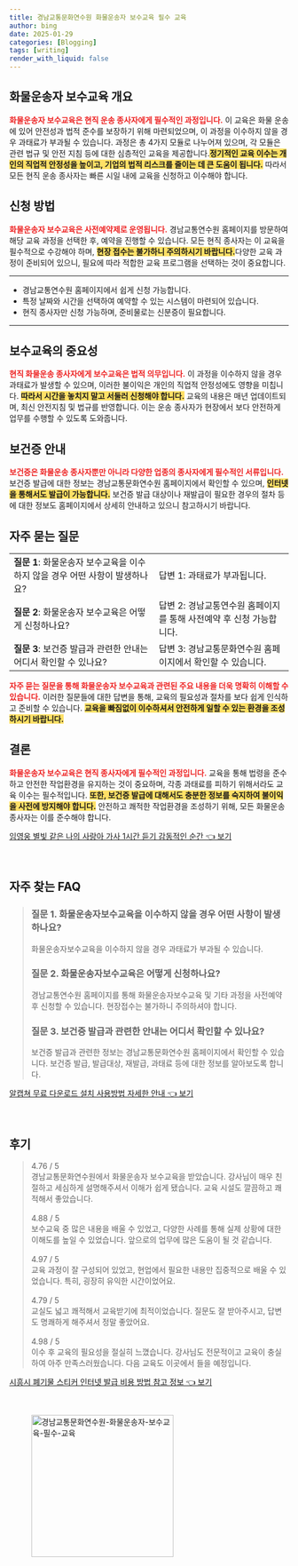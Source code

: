 ```yaml
---
title: 경남교통문화연수원 화물운송자 보수교육 필수 교육
author: bing
date: 2025-01-29
categories: [Blogging]
tags: [writing]
render_with_liquid: false
---
```



<h2 id='화물운송자 보수교육 개요'>화물운송자 보수교육 개요</h2>

<p><b><span style="color: #ee2323;">화물운송자 보수교육은 현직 운송 종사자에게 필수적인 과정입니다.</span></b> 이 교육은 화물 운송에 있어 안전성과 법적 준수를 보장하기 위해 마련되었으며, 이 과정을 이수하지 않을 경우 과태료가 부과될 수 있습니다. 과정은 총 4가지 모듈로 나누어져 있으며, 각 모듈은 관련 법규 및 안전 지침 등에 대한 심층적인 교육을 제공합니다.<b><span style="background-color: #ffe066;">정기적인 교육 이수는 개인의 직업적 안정성을 높이고, 기업의 법적 리스크를 줄이는 데 큰 도움이 됩니다.</span></b> 따라서 모든 현직 운송 종사자는 빠른 시일 내에 교육을 신청하고 이수해야 합니다.</p>

<h2 id='신청 방법'>신청 방법</h2>

<p><b><span style="color: #ee2323;">화물운송자 보수교육은 사전예약제로 운영됩니다.</span></b> 경남교통연수원 홈페이지를 방문하여 해당 교육 과정을 선택한 후, 예약을 진행할 수 있습니다. 모든 현직 종사자는 이 교육을 필수적으로 수강해야 하며, <b><span style="background-color: #ffe066;">현장 접수는 불가하니 주의하시기 바랍니다.</span></b>다양한 교육 과정이 준비되어 있으니, 필요에 따라 적합한 교육 프로그램을 선택하는 것이 중요합니다.</p>

<hr />

<ul>
    <li>경남교통연수원 홈페이지에서 쉽게 신청 가능합니다.</li>
    <li>특정 날짜와 시간을 선택하여 예약할 수 있는 시스템이 마련되어 있습니다.</li>
    <li>현직 종사자만 신청 가능하며, 준비물로는 신분증이 필요합니다.</li>
</ul>

<hr />

<h2 id='보수교육의 중요성'>보수교육의 중요성</h2>

<p><b><span style="color: #ee2323;">현직 화물운송 종사자에게 보수교육은 법적 의무입니다.</span></b> 이 과정을 이수하지 않을 경우 과태료가 발생할 수 있으며, 이러한 불이익은 개인의 직업적 안정성에도 영향을 미칩니다. <b><span style="background-color: #ffe066;">따라서 시간을 놓치지 말고 서둘러 신청해야 합니다.</span></b> 교육의 내용은 매년 업데이트되며, 최신 안전지침 및 법규를 반영합니다. 이는 운송 종사자가 현장에서 보다 안전하게 업무를 수행할 수 있도록 도와줍니다.</p>

<h2 id='보건증 안내'>보건증 안내</h2>

<p><b><span style="color: #ee2323;">보건증은 화물운송 종사자뿐만 아니라 다양한 업종의 종사자에게 필수적인 서류입니다.</span></b> 보건증 발급에 대한 정보는 경남교통문화연수원 홈페이지에서 확인할 수 있으며, <b><span style="background-color: #ffe066;">인터넷을 통해서도 발급이 가능합니다.</span></b> 보건증 발급 대상이나 재발급이 필요한 경우의 절차 등에 대한 정보도 홈페이지에서 상세히 안내하고 있으니 참고하시기 바랍니다.</p>

<h2 id='자주 묻는 질문'>자주 묻는 질문</h2>

<table>
    <tr>
        <td><b>질문 1</b>: 화물운송자 보수교육을 이수하지 않을 경우 어떤 사항이 발생하나요?</td>
        <td>답변 1: 과태료가 부과됩니다.</td>
    </tr>
    <tr>
        <td><b>질문 2</b>: 화물운송자 보수교육은 어떻게 신청하나요?</td>
        <td>답변 2: 경남교통연수원 홈페이지를 통해 사전예약 후 신청 가능합니다.</td>
    </tr>
    <tr>
        <td><b>질문 3</b>: 보건증 발급과 관련한 안내는 어디서 확인할 수 있나요?</td>
        <td>답변 3: 경남교통문화연수원 홈페이지에서 확인할 수 있습니다.</td>
    </tr>
</table>

<p><b><span style="color: #ee2323;">자주 묻는 질문을 통해 화물운송자 보수교육과 관련된 주요 내용을 더욱 명확히 이해할 수 있습니다.</span></b> 이러한 질문들에 대한 답변을 통해, 교육의 필요성과 절차를 보다 쉽게 인식하고 준비할 수 있습니다. <b><span style="background-color: #ffe066;">교육을 빠짐없이 이수하셔서 안전하게 일할 수 있는 환경을 조성하시기 바랍니다.</span></b></p>

<h2 id='결론'>결론</h2>

<p><b><span style="color: #ee2323;">화물운송자 보수교육은 현직 종사자에게 필수적인 과정입니다.</span></b> 교육을 통해 법령을 준수하고 안전한 작업환경을 유지하는 것이 중요하며, 각종 과태료를 피하기 위해서라도 교육 이수는 필수적입니다. <b><span style="background-color: #ffe066;">또한, 보건증 발급에 대해서도 충분한 정보를 숙지하여 불이익을 사전에 방지해야 합니다.</span></b> 안전하고 쾌적한 작업환경을 조성하기 위해, 모든 화물운송 종사자는 이를 준수해야 합니다.</p>


<p><a class="click-button" title="임영웅 별빛 같은 나의 사랑아 가사 1시간 듣기 감동적인 순간" href="https://purplelist.github.io/posts/%EC%9E%84%EC%98%81%EC%9B%85-%EB%B3%84%EB%B9%9B-%EA%B0%99%EC%9D%80-%EB%82%98%EC%9D%98-%EC%82%AC%EB%9E%91%EC%95%84-%EA%B0%80%EC%82%AC-1%EC%8B%9C%EA%B0%84-%EB%93%A3%EA%B8%B0-%EA%B0%90%EB%8F%99%EC%A0%81%EC%9D%B8-%EC%88%9C%EA%B0%84/" rel="dofollow">임영웅 별빛 같은 나의 사랑아 가사 1시간 듣기 감동적인 순간 👈 보기</a></p><br>
<h2 id='자주_찾는_FAQ'>자주 찾는 FAQ</h2>
<div itemscope="" itemtype="https://schema.org/FAQPage"> 
<blockquote> 
<div itemscope="" itemprop="mainEntity" itemtype="https://schema.org/Question"> 
<h3 itemprop="name">질문 1. 화물운송자보수교육을 이수하지 않을 경우 어떤 사항이 발생하나요?</h3> 
<div itemscope="" itemprop="acceptedAnswer" itemtype="https://schema.org/Answer"> 
<span itemprop="text"> 
<p>화물운송자보수교육을 이수하지 않을 경우 과태료가 부과될 수 있습니다.</p> 
</span> 
</div> 
</div> 

<div itemscope="" itemprop="mainEntity" itemtype="https://schema.org/Question"> 
<h3 itemprop="name">질문 2. 화물운송자보수교육은 어떻게 신청하나요?</h3> 
<div itemscope="" itemprop="acceptedAnswer" itemtype="https://schema.org/Answer"> 
<span itemprop="text"> 
<p>경남교통연수원 홈페이지를 통해 화물운송자보수교육 및 기타 과정을 사전예약 후 신청할 수 있습니다. 현장접수는 불가하니 주의하셔야 합니다.</p> 
</span> 
</div> 
</div> 

<div itemscope="" itemprop="mainEntity" itemtype="https://schema.org/Question"> 
<h3 itemprop="name">질문 3. 보건증 발급과 관련한 안내는 어디서 확인할 수 있나요?</h3> 
<div itemscope="" itemprop="acceptedAnswer" itemtype="https://schema.org/Answer"> 
<span itemprop="text"> 
<p>보건증 발급과 관련한 정보는 경남교통문화연수원 홈페이지에서 확인할 수 있습니다. 보건증 발급, 발급대상, 재발급, 과태료 등에 대한 정보를 알아보도록 합니다.</p> 
</span> 
</div> 
</div> 
</blockquote> 
</div>
<p><a class="click-button" title="알캡쳐 무료 다운로드 설치 사용방법 자세한 안내" href="https://purplelist.github.io/posts/%EC%95%8C%EC%BA%A1%EC%B3%90-%EB%AC%B4%EB%A3%8C-%EB%8B%A4%EC%9A%B4%EB%A1%9C%EB%93%9C-%EC%84%A4%EC%B9%98-%EC%82%AC%EC%9A%A9%EB%B0%A9%EB%B2%95-%EC%9E%90%EC%84%B8%ED%95%9C-%EC%95%88%EB%82%B4/" rel="dofollow">알캡쳐 무료 다운로드 설치 사용방법 자세한 안내 👈 보기</a></p><br>
<h2 id='후기'>후기</h2>
<div itemscope itemtype="https://schema.org/Product">
  <blockquote>
  <div itemprop="review" itemscope itemtype="https://schema.org/Review">
      <div itemprop="reviewRating" itemscope itemtype="https://schema.org/Rating"> <span itemprop="ratingValue">4.76</span> / <span itemprop="bestRating">5</span> </div>
      <span itemprop="reviewBody">경남교통문화연수원에서 화물운송자 보수교육을 받았습니다. 강사님이 매우 친절하고 세심하게 설명해주셔서 이해가 쉽게 됐습니다. 교육 시설도 깔끔하고 쾌적해서 좋았습니다.</span>
  </div>
  <br>
  <div itemprop="review" itemscope itemtype="https://schema.org/Review">
      <div itemprop="reviewRating" itemscope itemtype="https://schema.org/Rating"> <span itemprop="ratingValue">4.88</span> / <span itemprop="bestRating">5</span> </div>
      <span itemprop="reviewBody">보수교육 중 많은 내용을 배울 수 있었고, 다양한 사례를 통해 실제 상황에 대한 이해도를 높일 수 있었습니다. 앞으로의 업무에 많은 도움이 될 것 같습니다.</span>
  </div>
  <br>
  <div itemprop="review" itemscope itemtype="https://schema.org/Review">
      <div itemprop="reviewRating" itemscope itemtype="https://schema.org/Rating"> <span itemprop="ratingValue">4.97</span> / <span itemprop="bestRating">5</span> </div>
      <span itemprop="reviewBody">교육 과정이 잘 구성되어 있었고, 현업에서 필요한 내용만 집중적으로 배울 수 있었습니다. 특히, 굉장히 유익한 시간이었어요.</span>
  </div>
  <br>
  <div itemprop="review" itemscope itemtype="https://schema.org/Review">
      <div itemprop="reviewRating" itemscope itemtype="https://schema.org/Rating"> <span itemprop="ratingValue">4.79</span> / <span itemprop="bestRating">5</span> </div>
      <span itemprop="reviewBody">교실도 넓고 쾌적해서 교육받기에 최적이었습니다. 질문도 잘 받아주시고, 답변도 명쾌하게 해주셔서 정말 좋았어요.</span>
  </div>
  <br>
  <div itemprop="review" itemscope itemtype="https://schema.org/Review">
      <div itemprop="reviewRating" itemscope itemtype="https://schema.org/Rating"> <span itemprop="ratingValue">4.98</span> / <span itemprop="bestRating">5</span> </div>
      <span itemprop="reviewBody">이수 후 교육의 필요성을 절실히 느꼈습니다. 강사님도 전문적이고 교육이 충실하여 아주 만족스러웠습니다. 다음 교육도 이곳에서 들을 예정입니다.</span>
  </div>
  </blockquote>
</div>
<p><a class="click-button" title="시흥시 폐기물 스티커 인터넷 발급 비용 방법 참고 정보" href="https://purplelist.github.io/posts/%EC%8B%9C%ED%9D%A5%EC%8B%9C-%ED%8F%90%EA%B8%B0%EB%AC%BC-%EC%8A%A4%ED%8B%B0%EC%BB%A4-%EC%9D%B8%ED%84%B0%EB%84%B7-%EB%B0%9C%EA%B8%89-%EB%B9%84%EC%9A%A9-%EB%B0%A9%EB%B2%95-%EC%B0%B8%EA%B3%A0-%EC%A0%95%EB%B3%B4/" rel="dofollow">시흥시 폐기물 스티커 인터넷 발급 비용 방법 참고 정보 👈 보기</a></p><br>
<figure class="image"><img src="https://purplelist.github.io/assets/img/thumbnail/경남교통문화연수원-화물운송자-보수교육-필수-교육.webp" alt="경남교통문화연수원-화물운송자-보수교육-필수-교육" width="256" height="256"></figure>